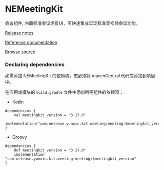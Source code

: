 # NEMeetingKit

会议组件, 内置标准会议场景UI，可快速集成实现标准音视频会议功能。

[Release notes](https://doc.yunxin.163.com/meetingkit/docs/home-page?platform=android)

[Reference documentation](https://doc.yunxin.163.com/docs/interface/NEMeetingKit/Latest/Android/)

[Browse source](https://g.hz.netease.com/yunxin-app/xkit-flutter/-/tree/master/meeting)

### Declaring dependencies
如需添加 NEMeetingKit 的依赖项，您必须将 mavenCentral 代码库添加到项目中。

在应用或模块的 `build.gradle` 文件中添加所需组件的依赖项：

* Kotlin
```
dependencies {
    val meetingkit_version = "3.17.0"
    implementation("com.netease.yunxin.kit.meeting:meeting:$meetingkit_version")
}
```

* Groovy
```
dependencies {
    def meetingkit_version = "3.17.0"
    implementation "com.netease.yunxin.kit.meeting:meeting:$meetingkit_version"
}
```